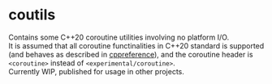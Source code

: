 # coutils
Contains some C++20 coroutine utilities involving no platform I/O.  
It is assumed that all coroutine functinalities in C++20 standard is supported (and behaves as described in [cppreference](https://en.cppreference.com/w/cpp/language/coroutines)), and the coroutine header is `<coroutine>` instead of `<experimental/coroutine>`.  
Currently WIP, published for usage in other projects.  
